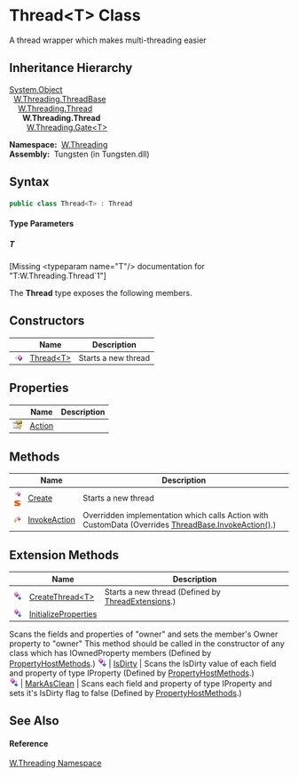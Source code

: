 Thread&lt;T> Class
==================
  A thread wrapper which makes multi-threading easier


Inheritance Hierarchy
---------------------
[System.Object][1]  
  [W.Threading.ThreadBase][2]  
    [W.Threading.Thread][3]  
      **W.Threading.Thread<T>**  
        [W.Threading.Gate&lt;T>][4]  

  **Namespace:**  [W.Threading][5]  
  **Assembly:**  Tungsten (in Tungsten.dll)

Syntax
------

```csharp
public class Thread<T> : Thread

```

#### Type Parameters

##### *T*

[Missing &lt;typeparam name="T"/> documentation for "T:W.Threading.Thread`1"]


The **Thread<T>** type exposes the following members.


Constructors
------------

                 | Name              | Description         
---------------- | ----------------- | ------------------- 
![Public method] | [Thread&lt;T>][6] | Starts a new thread 


Properties
----------

                      | Name        | Description 
--------------------- | ----------- | ----------- 
![Protected property] | [Action][7] |             


Methods
-------

                                 | Name              | Description                                                                                               
-------------------------------- | ----------------- | --------------------------------------------------------------------------------------------------------- 
![Public method]![Static member] | [Create][8]       | Starts a new thread                                                                                       
![Protected method]              | [InvokeAction][9] | Overridden implementation which calls Action with CustomData (Overrides [ThreadBase.InvokeAction()][10].) 


Extension Methods
-----------------

                           | Name                       | Description                                                                                                                                                                                                                      
-------------------------- | -------------------------- | -------------------------------------------------------------------------------------------------------------------------------------------------------------------------------------------------------------------------------- 
![Public Extension Method] | [CreateThread&lt;T>][11]   | Starts a new thread (Defined by [ThreadExtensions][12].)                                                                                                                                                                         
![Public Extension Method] | [InitializeProperties][13] | 
Scans the fields and properties of "owner" and sets the member's Owner property to "owner" This method should be called in the constructor of any class which has IOwnedProperty members
 (Defined by [PropertyHostMethods][14].) 
![Public Extension Method] | [IsDirty][15]              | 
Scans the IsDirty value of each field and property of type IProperty
 (Defined by [PropertyHostMethods][14].)                                                                                                                 
![Public Extension Method] | [MarkAsClean][16]          | 
Scans each field and property of type IProperty and sets it's IsDirty flag to false
 (Defined by [PropertyHostMethods][14].)                                                                                                  


See Also
--------

#### Reference
[W.Threading Namespace][5]  

[1]: http://msdn.microsoft.com/en-us/library/e5kfa45b
[2]: ../ThreadBase/README.md
[3]: ../Thread/README.md
[4]: ../Gate_1/README.md
[5]: ../README.md
[6]: _ctor.md
[7]: Action.md
[8]: Create.md
[9]: InvokeAction.md
[10]: ../ThreadBase/InvokeAction.md
[11]: ../ThreadExtensions/CreateThread__1.md
[12]: ../ThreadExtensions/README.md
[13]: ../../W/PropertyHostMethods/InitializeProperties.md
[14]: ../../W/PropertyHostMethods/README.md
[15]: ../../W/PropertyHostMethods/IsDirty.md
[16]: ../../W/PropertyHostMethods/MarkAsClean.md
[17]: ../../_icons/Help.png
[Public method]: ../../_icons/pubmethod.gif "Public method"
[Protected property]: ../../_icons/protproperty.gif "Protected property"
[Static member]: ../../_icons/static.gif "Static member"
[Protected method]: ../../_icons/protmethod.gif "Protected method"
[Public Extension Method]: ../../_icons/pubextension.gif "Public Extension Method"